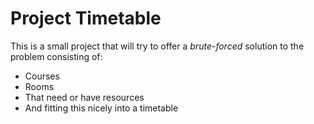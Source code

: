# Project Timetable

This is a small project that will try to offer a *brute-forced* solution to the problem consisting of:

* Courses
* Rooms
* That need or have resources
* And fitting this nicely into a timetable

